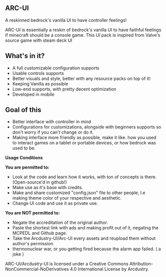 ## ARC-UI
A reskinned bedrock's vanilla UI to have controller feelings!

ARC-UI is essentially a reskin of bedrock's vanilla UI to have faithful feelings if minecraft should be a console game. This UI pack is inspired from Valve's source game with steam deck UI

## What's in it?
* A full customizable configuration supports
* Usable controls supports
* Better visuals and style, better with any resource packs on top of it!
* Keeping Vanilla as possible
* Low-end supports, with pretty decent optimization
* Developed in mobile

## Goal of this
* Better interface with controller in mind
* Configurations for customizations, alongside with beginners supports so don't worry if you can't change or do it.
* Making interface more friendly as possible, make it like. how you used to interact games on a tablet or portable devices, or how bedrock was used to be.

**__Usage Conditions__**

**You are permitted to:**

- Look at the code and learn how it works, with ton of concepts is there. (Open-source'd in github!)
- Make use as it's base with credits.
- Make and share customized "config.json" file to other people, I.e making theme color of your respective and aesthetic.
- Change UI code and use it as private use.

**You are NOT permitted to:**

- Negate the accreditation of the original author.
- Paste the shortest link with ads and making profit out of it, negating the MCPEDL and Github page.
- Take the Arcdustry-UI/Arc-UI every assets and reupload them without author's permission
- thermonuclear war, or you getting fired because the alarm app failed. ( a joke )

ARC-UI/Arcdustry-UI is licensed under a Creative Commons Attribution-NonCommercial-NoDerivatives 4.0 International License by Arcdustry.